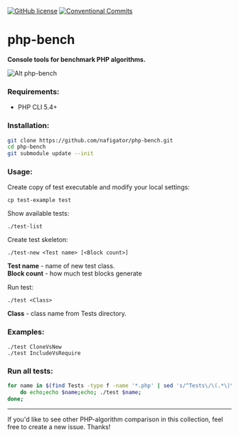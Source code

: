 [![GitHub license][License img]][License src] [![Conventional Commits][Conventional commits badge]][Conventional commits src]

php-bench
=========
**Console tools for benchmark PHP algorithms.**

![Alt php-bench](https://github.com/nafigator/php-bench/raw/master/screen.png)

### Requirements:

* PHP CLI 5.4+

### Installation:

```bash
git clone https://github.com/nafigator/php-bench.git
cd php-bench
git submodule update --init
```

### Usage:

Create copy of test executable and modify your local settings:

```text
cp test-example test
```


Show available tests:

```text
./test-list
```

Create test skeleton:

```text
./test-new <Test name> [<Block count>]
```
**Test name** - name of new test class.<br>
**Block count** - how much test blocks generate

Run test:

```text
./test <Class>
```


**Class** - class name from Tests directory.

### Examples:

```text
./test CloneVsNew
./test IncludeVsRequire
```


### Run all tests:

```bash
for name in $(find Tests -type f -name '*.php' | sed 's/^Tests\/\(.*\)\.php/\1/');
	do echo;echo $name;echo; ./test $name;
done;
```

***
If you'd like to see other PHP-algorithm comparison in this collection, feel
free to create a new issue. Thanks!

[License img]: https://img.shields.io/github/license/nafigator/php-bench?color=teal
[License src]: https://tldrlegal.com/license/bsd-3-clause-license-(revised)
[Conventional commits src]: https://conventionalcommits.org
[Conventional commits badge]: https://img.shields.io/badge/Conventional%20Commits-1.0.0-teal.svg
